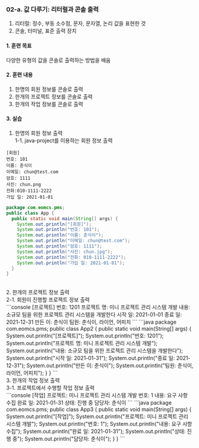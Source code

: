 ### **02-a. 값 다루기: 리터럴과 콘솔 출력**<br>
1. 리터럴: 정수, 부동 소수점, 문자, 문자열, 논리 값을 표현한 것<br>
2. 콘솔, 터미널, 표준 출력 장치<br>

#### **1. 훈련 목표**<br>
다양한 유형의 값을 콘솔로 출력하는 방법을 배움<br>

#### **2. 훈련 내용**<br>
1. 한명의 회원 정보를 콘솔로 출력<br>
2. 한개의 프로젝트 정보를 콘솔로 출력<br>
3. 한개의 작업 정보를 콘솔로 출력<br>

#### **3. 실습**<br>
1. 한명의 회원 정보 출력<br>
1-1. java-project를 이용하는 회원 정보 출력<br>
```console
[회원]
번호: 101
이름: 춘식이
이메일: chun@test.com
암호: 1111
사진: chun.png
전화:010-1111-2222
가입 일: 2021-01-01
```
```java
package com.eomcs.pms;
public class App {
  public static void main(String[] args) {
    System.out.println("[회원]");
    System.out.println("번호: 101");
    System.out.println("이름: 춘식이");
    System.out.println("이메일: chun@test.com");
    System.out.println("암호: 1111");
    System.out.println("사진: chun.jpg");
    System.out.println("전화: 010-1111-2222");
    System.out.println("가입 일: 2021-01-01");
  }
}
```
<br>
2. 한개의 프로젝트 정보 출력<br>
2-1. 회원이 진행할 프로젝트 정보 출력<br>
```console
[프로젝트]
번호: 1201
프로젝트 명: 미니 프로젝트 관리 시스템 개발
내용: 소규모 팀을 위한 프로젝트 관리 시스템을 개발한다
시작 일: 2021-01-01
종료 일: 2021-12-31
만든 이: 춘식이
팀원: 춘식이, 라이언, 어피치
```
```java
package com.eomcs.pms;
public class App2 {
  public static void main(String[] args) {
    System.out.println("[프로젝트]");
    System.out.println("번호: 1201");
    System.out.println("프로젝트 명: 미니 프로젝트 관리 시스템 개발");
    System.out.println("내용: 소규모 팀을 위한 프로젝트 관리 시스템을 개발한다");
    System.out.println("시작 일: 2021-01-31");
    System.out.println("종료 일: 2021-12-31");
    System.out.println("만든 이: 춘식이");
    System.out.println("팀원: 춘식이, 라이언, 어피치");
  }
}
```
<br>
3. 한개의 작업 정보 출력<br>
3-1. 프로젝트에서 수행할 작업 정보 출력<br>
```console
[작업]
프로젝트: 미니 프로젝트 관리 시스템 개발
번호: 1
내용: 요구 사항 수집
완료 일: 2021-01-31
상태: 진행 중
담당자: 춘식이
```
```java
package com.eomcs.pms;
public class App3 {
  public static void main(String[] args) {
    System.out.println("[작업]");
    System.out.println("프로젝트: 미니 프로젝트 관리 시스템 개발");
    System.out.println("번호: 1");
    System.out.println("내용: 요구 사항 수집");
    System.out.println("완료 일: 2021-01-31");
    System.out.println("상태: 진행 중");
    System.out.println("담당자: 춘식이");
  }
}
```
